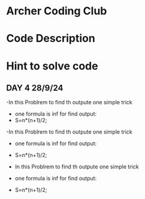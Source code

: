 # Archer Coding Club

# Code Description

# Hint to solve code

## DAY 4 28/9/24

  -In this Problrem to find th outpute one simple trick 
  - one formula is inf for find output:
  - S=n*(n+1)/2;


  -In this Problrem to find th outpute one simple trick 
  - one formula is inf for find output:
  - S=n*(n+1)/2;

  - In this Problrem to find th outpute one simple trick 
  - one formula is inf for find output:

  - S=n*(n+1)/2;


